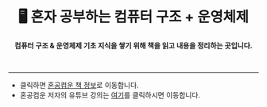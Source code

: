 <div align="center">

<h1> 🖥️ <b>혼자 공부하는 컴퓨터 구조 + 운영체제</b> </h1>

<b>컴퓨터 구조 & 운영체제 기초 지식을 쌓기 위해 책을 읽고 내용을 정리하는 곳입니다.</b>

</div>
<br>

---
- 클릭하면 [혼공컴운 책 정보](https://hongong.hanbit.co.kr/%EC%BB%B4%ED%93%A8%ED%84%B0-%EA%B5%AC%EC%A1%B0-%EC%9A%B4%EC%98%81%EC%B2%B4%EC%A0%9C/)로 이동합니다.
- 혼공컴운 저자의 유튜브 강의는 [여기](https://www.youtube.com/watch?v=bls_GjX-4U8)를 클릭하시면 이동합니다.